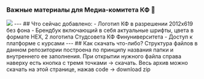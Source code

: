 ### Важные материалы для Медиа-комитета КФ 👋
<img src="https://www.recraft.ai/community?imageId=981d6869-3164-4870-8468-c573e40b1609">
---
## Что сейчас добавлено:
- Логотип КФ в разрешении 2012x619 без фона
- Брендбук включающий в себя актуальные шрифты, цвета в формате HEX, 2 логотипа Студсовета КФ Финуниверситета
- Доступ к платформе с курсами  
---
## Как скачать что-либо?
Структура файлов в данном репозитории построена по принципу названия папки и внутреннего ее заполнения. При открытии нужного файла справа наверху есть кнопка с тремя точками -> скачать. Весь архив можно скачать на этой странице, нажав code -> download zip
